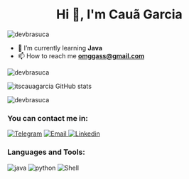 
<h1 align="center">Hi 👋, I'm Cauã Garcia</h1>

<p align="left"> <img src="https://komarev.com/ghpvc/?username=devbrasuca&label=Profile%20views&color=0e75b6&style=flat" alt="devbrasuca" /> </p>


<!--- 🔭 I’m currently working on -->

- 🌱 I’m currently learning **Java**
- 📫 How to reach me **omggass@gmail.com**


<p><img align="center" src="https://github-readme-streak-stats.herokuapp.com/?user=devbrasuca&theme=dracula" alt="devbrasuca" /></p>


![itscauagarcia GitHub stats](https://github-readme-stats.vercel.app/api?username=devbrasuca&show_icons=true&theme=dracula)

<p><img align="center" src="https://github-readme-stats.vercel.app/api/top-langs?username=devbrasuca&show_icons=true&locale=en&layout=compact&theme=radical" alt="devbrasuca" /></p>


<!--[![Top Langs](https://github-readme-stats.vercel.app/api/top-langs/?username=itscauagarcia&layout=compact&theme=dracula)](https://github.com/anuraghazra/github-readme-stats)-->

### You can contact me in:
[![Telegram](https://img.shields.io/badge/Telegram-2CA5E0?style=for-the-badge&logo=telegram&logoColor=white)](http://t.me/escadarolante)
[![Email](https://img.shields.io/badge/Gmail-D14836?style=for-the-badge&logo=gmail&logoColor=white) ](mailto:omggass@gmail.com)
[![Linkedin](https://img.shields.io/badge/LinkedIn-0077B5?style=for-the-badge&logo=linkedin&logoColor=white) ](https://www.linkedin.com/in/eucauagarcia/) 



### Languages and Tools:
![java](https://img.shields.io/badge/Java-ED8B00?style=for-the-badge&logo=java&logoColor=white)
![python](https://img.shields.io/badge/Python-3776AB?style=for-the-badge&logo=python&logoColor=white)
![Shell](https://img.shields.io/badge/Shell_Script-121011?style=for-the-badge&logo=gnu-bash&logoColor=white)
